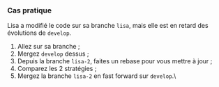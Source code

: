 ### Cas pratique

Lisa a modifié le code sur sa branche `lisa`, mais elle est en retard des évolutions de `develop`.

1. Allez sur sa branche ;
2. Mergez `develop` dessus ;
3. Depuis la branche `lisa-2`, faites un rebase pour vous mettre à jour ;
4. Comparez les 2 stratégies ;
5. Mergez la branche `lisa-2` en fast forward sur `develop`.\
